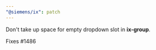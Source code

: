 ```yaml
---
"@siemens/ix": patch
---
```


Don't take up space for empty dropdown slot in __ix-group__.

Fixes #1486
